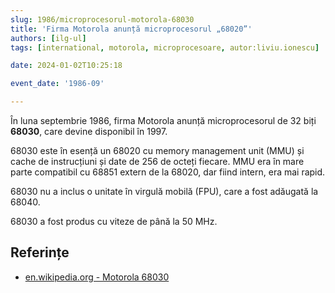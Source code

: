 ```yaml
---
slug: 1986/microprocesorul-motorola-68030
title: 'Firma Motorola anunță microprocesorul „68020”'
authors: [ilg-ul]
tags: [international, motorola, microprocesoare, autor:liviu.ionescu]

date: 2024-01-02T10:25:18

event_date: '1986-09'

---
```


În luna septembrie 1986, firma Motorola anunță microprocesorul
de 32 biți **68030**, care devine disponibil în 1997.

<!-- truncate -->

68030 este în esență un 68020 cu memory management unit (MMU) și cache de instrucțiuni și date de 256 de octeți fiecare. MMU era în mare parte compatibil cu 68851 extern de la 68020, dar fiind intern, era mai rapid.

68030 nu a inclus o unitate în virgulă mobilă (FPU), care a fost
adăugată la 68040.

68030 a fost produs cu viteze de până la 50 MHz.

## Referințe

- [en.wikipedia.org - Motorola 68030](https://en.wikipedia.org/wiki/Motorola_68030)
